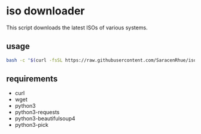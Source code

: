 # iso downloader

This script downloads the latest ISOs of various systems.

## usage

```bash
bash -c "$(curl -fsSL https://raw.githubusercontent.com/SaracenRhue/isoDownloader/main/get_iso.sh)"
```

## requirements

* curl
* wget
* python3
* python3-requests
* python3-beautifulsoup4
* python3-pick
